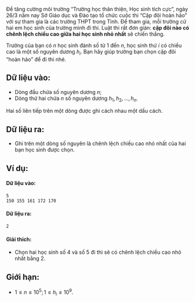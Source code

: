 Để tăng cường môi trường “Trường học thân thiện, Học sinh tích cực”, ngày $26/3$ năm nay Sở Giáo dục và Đào tạo tổ chức cuộc thi “Cặp đôi hoàn hảo” với sự tham gia là các trường THPT trong Tỉnh. Để tham gia, mỗi trường cử hai em học sinh của trường mình đi thi. Luật thi rất đơn giản: **cặp đôi nào có chênh lệch chiều cao giữa hai học sinh nhỏ nhất** sẽ chiến thắng.

Trường của bạn có $n$ học sinh đánh số từ $1$ đến $n$, học sinh thứ $i$ có chiều cao là một số nguyên dương $h_i$. Bạn hãy giúp trường bạn chọn cặp đôi “hoàn hảo” để đi thi nhé.

## Dữ liệu vào:
- Dòng đầu chứa số nguyên dương $n$;
- Dòng thứ hai chứa $n$ số nguyên dương $h_1, h_2, …, h_n$.

Hai số liên tiếp trên một dòng được ghi cách nhau một dấu cách.

## Dữ liệu ra:
- Ghi trên một dòng số nguyên là chênh lệch chiều cao nhỏ nhất của hai bạn học sinh được chọn.

## Ví dụ:
#### Dữ liệu vào:
```
5
150 155 161 172 170
```

#### Dữ liệu ra:
```
2
```
#### Giải thích:
- Chọn hai học sinh số $4$ và số $5$ đi thi sẽ có chênh lệch chiều cao nhỏ nhất bằng $2$.

## Giới hạn:
- $1 ≤ n ≤ 10^5;  1 ≤ h_i ≤ 10^9$.